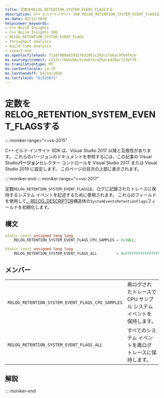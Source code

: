 ```yaml
---
title: 定数をRELOG_RETENTION_SYSTEM_EVENT_FLAGSする
description: C++ ビルドインサイト SDK RELOG_RETENTION_SYSTEM_EVENT_FLAGS定数のリファレンスです。
ms.date: 02/12/2020
helpviewer_keywords:
- C++ Build Insights
- C++ Build Insights SDK
- RELOG_RETENTION_SYSTEM_EVENT_FLAGS
- throughput analysis
- build time analysis
- vcperf.exe
ms.openlocfilehash: 7110f809a819357b31951c203c1fa6ac9fb9f42e
ms.sourcegitcommit: c123cc76bb2b6c5cde6f4c425ece420ac733bf70
ms.translationtype: MT
ms.contentlocale: ja-JP
ms.lasthandoff: 04/14/2020
ms.locfileid: "81323471"
---
```

# <a name="relog_retention_system_event_flags-constants"></a>定数をRELOG_RETENTION_SYSTEM_EVENT_FLAGSする

::: moniker range="<=vs-2015"

C++ ビルド インサイト SDK は、Visual Studio 2017 以降と互換性があります。 これらのバージョンのドキュメントを参照するには、この記事の Visual Studio**バージョン**セレクター コントロールを Visual Studio 2017 または Visual Studio 2019 に設定します。 このページの目次の上部に表示されます。

::: moniker-end
::: moniker range=">=vs-2017"

定数`RELOG_RETENTION_SYSTEM_EVENT_FLAGS`は、ログに記録されたトレースに保持するシステム イベントを記述するために使用されます。 これらのフィールドを使用して[、RELOG_DESCRIPTOR](relog-descriptor-struct.md)構造体の`SystemEventsRetentionFlags`フィールドを初期化します。

## <a name="syntax"></a>構文

```cpp
static const unsigned long long
    RELOG_RETENTION_SYSTEM_EVENT_FLAGS_CPU_SAMPLES = 0x1ULL;

static const unsigned long long
    RELOG_RETENTION_SYSTEM_EVENT_FLAGS_ALL         = 0xFFFFFFFFFFFFFFFFULL;
```

## <a name="members"></a>メンバー

|  |  |
|--|--|
| `RELOG_RETENTION_SYSTEM_EVENT_FLAGS_CPU_SAMPLES` | 再ログされたトレースで CPU サンプル システム イベントを保持します。 |
| `RELOG_RETENTION_SYSTEM_EVENT_FLAGS_ALL` | すべてのシステム イベントを再ログトレースに保持します。 |

## <a name="remarks"></a>解説

::: moniker-end
